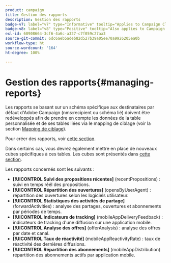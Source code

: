 ```yaml
---
product: campaign
title: Gestion des rapports
description: Gestion des rapports
badge-v7: label="v7" type="Informative" tooltip="Applies to Campaign Classic v7"
badge-v8: label="v8" type="Positive" tooltip="Also applies to Campaign v8"
exl-id: 68908664-3cf6-4a6c-a327-c7f059c27aa3
source-git-commit: 6dc6aeb5adeb82d527b39a05ee70a9926205ea0b
workflow-type: ht
source-wordcount: '164'
ht-degree: 100%

---
```


# Gestion des rapports{#managing-reports}



Les rapports se basant sur un schéma spécifique aux destinataires par défaut d&#39;Adobe Campaign (nms:recipient ou schéma lié) doivent être redéveloppés afin de prendre en compte les données de la table personnalisée et de ses tables liées via le mapping de ciblage (voir la section [Mapping de ciblage](../../configuration/using/target-mapping.md)).

Pour créer des rapports, voir [cette section](../../reporting/using/about-reports-creation-in-campaign.md).

Dans certains cas, vous devrez également mettre en place de nouveaux cubes spécifiques à ces tables. Les cubes sont présentés dans [cette section](../../reporting/using/ac-cubes.md).

Les rapports concernés sont les suivants :

* **[!UICONTROL Suivi des propositions récentes]** (recentPropositions) : suivi en temps réél des propositions.
* **[!UICONTROL Répartition des ouvertures]** (opensByUserAgent) : répartition des ouvertures selon les logiciels utilisateur.
* **[!UICONTROL Statistiques des activités de partage]** (forwardActivities) : analyse des partages, ouvertures et abonnements par périodes de temps.
* **[!UICONTROL Indicateurs de tracking]** (mobileAppDeliveryFeedback) : indicateurs de tracking d&#39;une diffusion sur une application mobile.
* **[!UICONTROL Analyse des offres]** (offerAnalysis) : analyse des offres par date et canal.
* **[!UICONTROL Taux de réactivité]** (mobileAppReactivityRate) : taux de réactivité des dernières diffusions.
* **[!UICONTROL Répartition des abonnements]** (mobileAppDistribution) répartition des abonnements actifs par application mobile.
